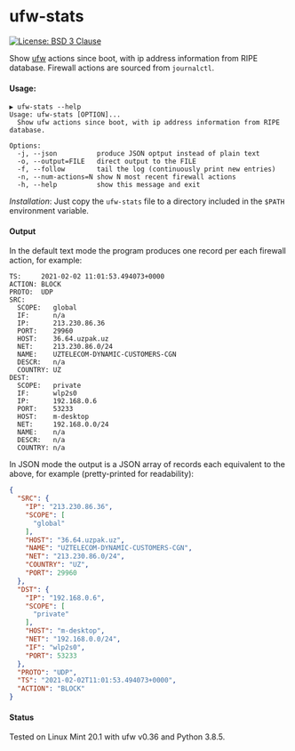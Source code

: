 # ufw-stats

[![License: BSD 3 Clause](https://img.shields.io/badge/License-BSD_3--Clause-yellow.svg)](https://opensource.org/licenses/BSD-3-Clause)

Show [ufw](https://wiki.archlinux.org/index.php/Uncomplicated_Firewall) actions since boot,
with ip address information from RIPE database. Firewall actions are sourced from `journalctl`.

#### Usage:
```
▶ ufw-stats --help
Usage: ufw-stats [OPTION]...
  Show ufw actions since boot, with ip address information from RIPE database.

Options:
  -j, --json          produce JSON optput instead of plain text
  -o, --output=FILE   direct output to the FILE
  -f, --follow        tail the log (continuously print new entries)
  -n, --num-actions=N show N most recent firewall actions
  -h, --help          show this message and exit
```

_Installation_: Just copy the `ufw-stats` file to a directory included in the `$PATH` environment variable.

#### Output

In the default text mode the program produces one record per each firewall action, for example:
```
TS:     2021-02-02 11:01:53.494073+0000
ACTION: BLOCK
PROTO:  UDP
SRC:
  SCOPE:   global
  IF:      n/a
  IP:      213.230.86.36
  PORT:    29960
  HOST:    36.64.uzpak.uz
  NET:     213.230.86.0/24
  NAME:    UZTELECOM-DYNAMIC-CUSTOMERS-CGN
  DESCR:   n/a
  COUNTRY: UZ
DEST:
  SCOPE:   private
  IF:      wlp2s0
  IP:      192.168.0.6
  PORT:    53233
  HOST:    m-desktop
  NET:     192.168.0.0/24
  NAME:    n/a
  DESCR:   n/a
  COUNTRY: n/a
```

In JSON mode the output is a JSON array of records each equivalent to the above, for example
(pretty-printed for readability):
```JSON
{
  "SRC": {
    "IP": "213.230.86.36",
    "SCOPE": [
      "global"
    ],
    "HOST": "36.64.uzpak.uz",
    "NAME": "UZTELECOM-DYNAMIC-CUSTOMERS-CGN",
    "NET": "213.230.86.0/24",
    "COUNTRY": "UZ",
    "PORT": 29960
  },
  "DST": {
    "IP": "192.168.0.6",
    "SCOPE": [
      "private"
    ],
    "HOST": "m-desktop",
    "NET": "192.168.0.0/24",
    "IF": "wlp2s0",
    "PORT": 53233
  },
  "PROTO": "UDP",
  "TS": "2021-02-02T11:01:53.494073+0000",
  "ACTION": "BLOCK"
}
```

#### Status
Tested on Linux Mint 20.1 with ufw v0.36 and Python 3.8.5.
